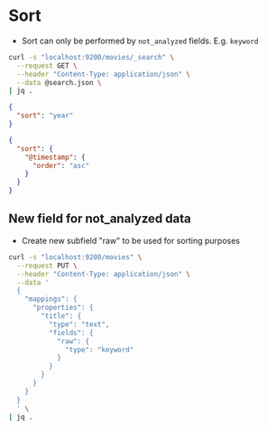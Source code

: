 # Sort

- Sort can only be performed by `not_analyzed` fields. E.g. `keyword`

```sh
curl -s "localhost:9200/movies/_search" \
  --request GET \
  --header "Content-Type: application/json" \
  --data @search.json \
| jq .
```

```json
{
  "sort": "year"
}
```

```json
{
  "sort": {
    "@timestamp": {
      "order": "asc"
    }
  }
}
```

## New field for not_analyzed data

- Create new subfield "raw" to be used for sorting purposes

```sh
curl -s "localhost:9200/movies" \
  --request PUT \
  --header "Content-Type: application/json" \
  --data '
  {
    "mappings": {
      "properties": {
        "title": {
          "type": "text",
          "fields": {
            "raw": {
              "type": "keyword"
            }
          }
        }
      }
    }
  }
  ' \
| jq .
```
